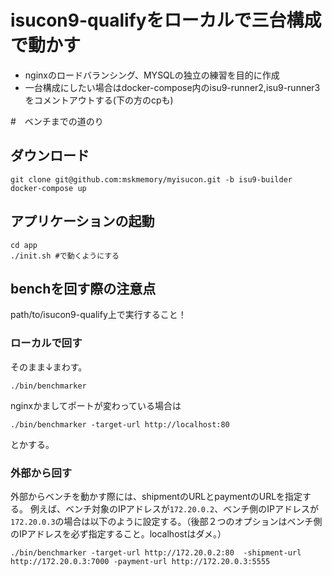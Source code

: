 # isucon9-qualifyをローカルで三台構成で動かす
- nginxのロードバランシング、MYSQLの独立の練習を目的に作成
- 一台構成にしたい場合はdocker-compose内のisu9-runner2,isu9-runner3をコメントアウトする(下の方のcpも)


#　ベンチまでの道のり
## ダウンロード
```
git clone git@github.com:mskmemory/myisucon.git -b isu9-builder
docker-compose up
```

## アプリケーションの起動
```
cd app
./init.sh #で動くようにする
```

## benchを回す際の注意点
path/to/isucon9-qualify上で実行すること！

### ローカルで回す
そのまま↓まわす。

```
./bin/benchmarker
```

nginxかましてポートが変わっている場合は

```
./bin/benchmarker -target-url http://localhost:80
```

とかする。

### 外部から回す
外部からベンチを動かす際には、shipmentのURLとpaymentのURLを指定する。
例えば、ベンチ対象のIPアドレスが`172.20.0.2`、ベンチ側のIPアドレスが`172.20.0.3`の場合は以下のように設定する。（後部２つのオプションはベンチ側のIPアドレスを必ず指定すること。localhostはダメ。）

```
./bin/benchmarker -target-url http://172.20.0.2:80  -shipment-url http://172.20.0.3:7000 -payment-url http://172.20.0.3:5555
```